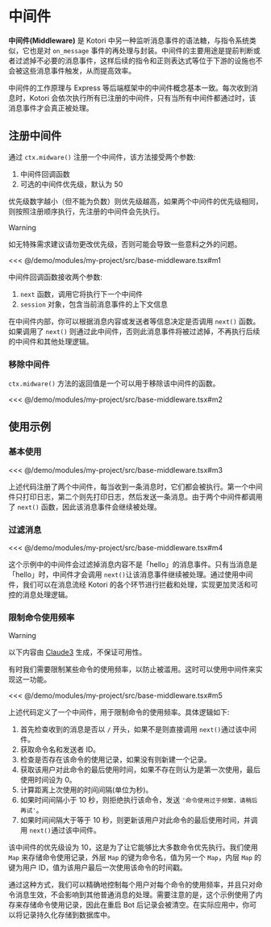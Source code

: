 # 中间件

**中间件(Middleware)** 是 Kotori 中另一种监听消息事件的语法糖，与指令系统类似，它也是对 `on_message` 事件的再处理与封装。中间件的主要用途是提前判断或者过滤掉不必要的消息事件，这样后续的指令和正则表达式等位于下游的设施也不会被这些消息事件触发，从而提高效率。

中间件的工作原理与 Express 等后端框架中的中间件概念基本一致。每次收到消息时，Kotori 会依次执行所有已注册的中间件，只有当所有中间件都通过时，该消息事件才会真正被处理。

## 注册中间件

通过 `ctx.midware()` 注册一个中间件，该方法接受两个参数:

1. 中间件回调函数
2. 可选的中间件优先级，默认为 50

优先级数字越小（但不能为负数）则优先级越高，如果两个中间件的优先级相同，则按照注册顺序执行，先注册的中间件会先执行。

> [!WARNING]
> 如无特殊需求建议请勿更改优先级，否则可能会导致一些意料之外的问题。

<<< @/demo/modules/my-project/src/base-middleware.tsx#m1

中间件回调函数接收两个参数:

1. `next` 函数，调用它将执行下一个中间件
2. `session` 对象，包含当前消息事件的上下文信息

在中间件内部，你可以根据消息内容或发送者等信息决定是否调用 `next()` 函数。如果调用了 `next()` 则通过此中间件，否则此消息事件将被过滤掉，不再执行后续的中间件和其他处理逻辑。

### 移除中间件

`ctx.midware()` 方法的返回值是一个可以用于移除该中间件的函数。

<<< @/demo/modules/my-project/src/base-middleware.tsx#m2

## 使用示例

### 基本使用

<<< @/demo/modules/my-project/src/base-middleware.tsx#m3

上述代码注册了两个中间件，每当收到一条消息时，它们都会被执行。第一个中间件只打印日志，第二个则先打印日志，然后发送一条消息。由于两个中间件都调用了 `next()` 函数，因此该消息事件会继续被处理。

### 过滤消息

<<< @/demo/modules/my-project/src/base-middleware.tsx#m4

这个示例中的中间件会过滤掉消息内容不是「hello」的消息事件。只有当消息是「hello」时，中间件才会调用 `next()`让该消息事件继续被处理。通过使用中间件，我们可以在消息流经 Kotori 的各个环节进行拦截和处理，实现更加灵活和可控的消息处理逻辑。

### 限制命令使用频率

> [!WARNING]
> 以下内容由 [Claude3](https://claude.ai) 生成，不保证可用性。

有时我们需要限制某些命令的使用频率，以防止被滥用。这时可以使用中间件来实现这一功能。

<<< @/demo/modules/my-project/src/base-middleware.tsx#m5

上述代码定义了一个中间件，用于限制命令的使用频率。具体逻辑如下:

1. 首先检查收到的消息是否以 `/` 开头，如果不是则直接调用 `next()`通过该中间件。
2. 获取命令名和发送者 ID。
3. 检查是否存在该命令的使用记录，如果没有则新建一个记录。
4. 获取该用户对此命令的最后使用时间，如果不存在则认为是第一次使用，最后使用时间设为 0。
5. 计算距离上次使用的时间间隔(单位为秒)。
6. 如果时间间隔小于 10 秒，则拒绝执行该命令，发送 `'命令使用过于频繁，请稍后再试'`。
7. 如果时间间隔大于等于 10 秒，则更新该用户对此命令的最后使用时间，并调用 `next()`通过该中间件。

该中间件的优先级设为 10，这是为了让它能够比大多数命令优先执行。我们使用 `Map` 来存储命令使用记录，外层 `Map` 的键为命令名，值为另一个 `Map`，内层 `Map` 的键为用户 ID，值为该用户最后一次使用该命令的时间戳。

通过这种方式，我们可以精确地控制每个用户对每个命令的使用频率，并且只对命令消息生效，不会影响到其他普通消息的处理。需要注意的是，这个示例使用了内存来存储命令使用记录，因此在重启 Bot 后记录会被清空。在实际应用中，你可以将记录持久化存储到数据库中。
